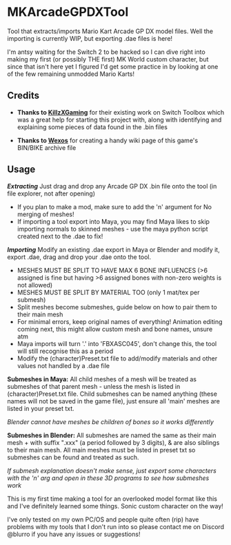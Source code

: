 # MKArcadeGPDXTool
Tool that extracts/imports Mario Kart Arcade GP DX model files. Well the importing is currently WIP, but exporting .dae files is here!

I'm antsy waiting for the Switch 2 to be hacked so I can dive right into making my first (or possibly THE first) MK World custom character, but since that isn't here yet I figured I'd get some practice in by looking at one of the few remaining unmodded Mario Karts!

## Credits

- **Thanks to [KillzXGaming](https://github.com/killzxgaming)** for their existing work on Switch Toolbox which was a great help for starting this project with, along with identifying and explaining some pieces of data found in the .bin files

- **Thanks to [Wexos](https://github.com/Wexos)** for creating a handy wiki page of this game's BIN/BIKE archive file

## Usage

***Extracting*** Just drag and drop any Arcade GP DX .bin file onto the tool (in file explorer, not after opening)
- If you plan to make a mod, make sure to add the 'n' argument for No merging of meshes!
- If importing a tool export into Maya, you may find Maya likes to skip importing normals to skinned meshes - use the maya python script created next to the .dae to fix!

***Importing*** Modify an existing .dae export in Maya or Blender and modify it, export .dae, drag and drop your .dae onto the tool.
- MESHES MUST BE SPLIT TO HAVE MAX 6 BONE INFLUENCES (>6 assigned is fine but having >6 assigned bones with non-zero weights is not allowed)
- MESHES MUST BE SPLIT BY MATERIAL TOO (only 1 mat/tex per submesh)
- Split meshes become submeshes, guide below on how to pair them to their main mesh
- For minimal errors, keep original names of everything! Animation editing coming next, this might allow custom mesh and bone names, unsure atm
- Maya imports will turn '.' into 'FBXASC045', don't change this, the tool will still recognise this as a period
- Modify the (character)Preset.txt file to add/modify materials and other values not handled by a .dae file

**Submeshes in Maya:** All child meshes of a mesh will be treated as submeshes of that parent mesh - unless the mesh is listed in (character)Preset.txt file.
Child submeshes can be named anything (these names will not be saved in the game file), just ensure all 'main' meshes are listed in your preset txt.

*Blender cannot have meshes be children of bones so it works differently*

**Submeshes in Blender:** All submeshes are named the same as their main mesh + with suffix ".xxx" (a period followed by 3 digits), & are also siblings to their main mesh.
All main meshes must be listed in preset txt so submeshes can be found and treated as such.

*If submesh explanation doesn't make sense, just export some characters with the 'n' arg and open in these 3D programs to see how submeshes work*

This is my first time making a tool for an overlooked model format like this and I've definitely learned some things. Sonic custom character on the way!

I've only tested on my own PC/OS and people quite often (rip) have problems with my tools that I don't run into so please contact me on Discord @blurro if you have any issues or suggestions!
